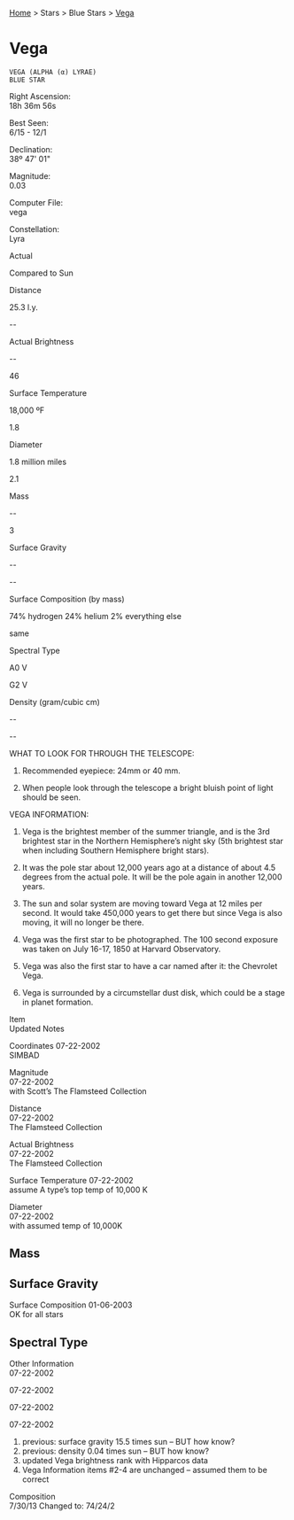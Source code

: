 <p><a href="/">Home</a> > Stars > Blue Stars > <a href=".">Vega</a> </p>

# Vega

	VEGA (ALPHA (α) LYRAE)
	BLUE STAR



Right Ascension:	
18h 36m 56s	
	
Best Seen:	
6/15 - 12/1

Declination:	
38º 47' 01"	
	
Magnitude:	
0.03

	
	
	
	


Computer File:	
vega	
	
Constellation:	
Lyra





	
	
Actual	
	
Compared to Sun

Distance	
	
25.3 l.y.	
	
--

Actual Brightness	
	
--	
	
46

Surface Temperature 	
	
18,000 ºF	
	
1.8

Diameter	
	
1.8 million miles	
	
2.1

Mass	
	
--	
	
3

Surface Gravity	
	
--	
	
--

Surface Composition (by mass)	
	
74% hydrogen
24% helium
2% everything else	
	

same


Spectral Type	
	
A0 V	
	
G2 V

Density (gram/cubic cm)	
	
--	
	
--





WHAT TO LOOK FOR THROUGH THE TELESCOPE:

1.	Recommended eyepiece: 24mm or 40 mm.

2.	When people look through the telescope a bright bluish point of light should be seen.


VEGA INFORMATION:

1.	Vega is the brightest member of the summer triangle, and is the 3rd brightest star in the Northern Hemisphere’s night sky (5th brightest star when including Southern Hemisphere bright stars).
   
 
2.	It was the pole star about 12,000 years ago at a distance of about 4.5 degrees from the actual pole.  It will be the pole again in another 12,000 years.

3.	The sun and solar system are moving toward Vega at 12 miles per second.  It would take 450,000 years to get there but since Vega is also moving, it will no longer be there.

4.	Vega was the first star to be photographed.  The 100 second exposure was taken on July 16-17, 1850 at Harvard Observatory.

5.	Vega was also the first star to have a car named after it: the Chevrolet Vega.

6.	Vega is surrounded by a circumstellar dust disk, which could be a stage in planet formation.




Item	
Updated	
Notes

Coordinates	
07-22-2002	
SIMBAD

Magnitude	
07-22-2002	
with Scott’s The Flamsteed Collection

Distance	
07-22-2002	
The Flamsteed Collection

Actual Brightness	
07-22-2002	
The Flamsteed Collection

Surface Temperature	
07-22-2002	
assume A type’s top temp of 10,000 K

Diameter	
07-22-2002	
with assumed temp of 10,000K

Mass	
--	


Surface Gravity	
--	


Surface Composition	
01-06-2003	
OK for all stars

Spectral Type	
--	


Other Information	
07-22-2002

07-22-2002

07-22-2002

07-22-2002	
1.   previous: surface gravity 15.5 times
      sun – BUT how know?
2.   previous: density 0.04 times sun –
      BUT how know?
3.   updated Vega brightness rank with
      Hipparcos data
4.   Vega Information items #2-4 are
      unchanged – assumed them to be
      correct


Composition		
7/30/13	
Changed to:
74/24/2

	
	


